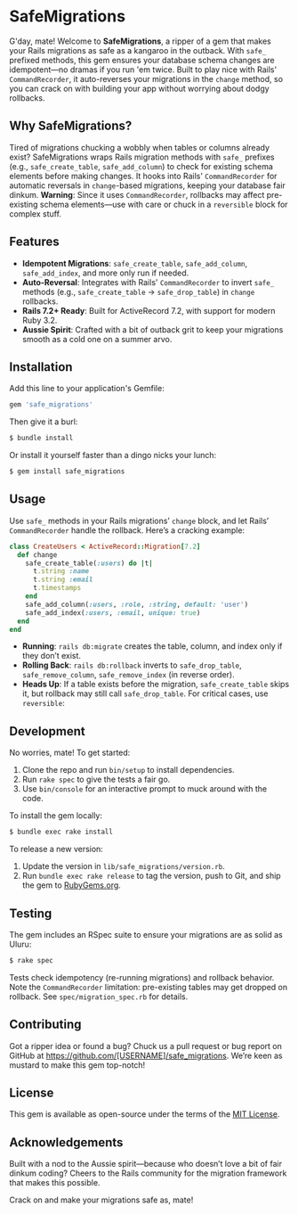 # SafeMigrations

G'day, mate! Welcome to **SafeMigrations**, a ripper of a gem that makes your Rails migrations as safe as a kangaroo in the outback. With `safe_` prefixed methods, this gem ensures your database schema changes are idempotent—no dramas if you run 'em twice. Built to play nice with Rails' `CommandRecorder`, it auto-reverses your migrations in the `change` method, so you can crack on with building your app without worrying about dodgy rollbacks.

## Why SafeMigrations?

Tired of migrations chucking a wobbly when tables or columns already exist? SafeMigrations wraps Rails migration methods with `safe_` prefixes (e.g., `safe_create_table`, `safe_add_column`) to check for existing schema elements before making changes. It hooks into Rails' `CommandRecorder` for automatic reversals in `change`-based migrations, keeping your database fair dinkum. **Warning**: Since it uses `CommandRecorder`, rollbacks may affect pre-existing schema elements—use with care or chuck in a `reversible` block for complex stuff.

## Features

- **Idempotent Migrations**: `safe_create_table`, `safe_add_column`, `safe_add_index`, and more only run if needed.
- **Auto-Reversal**: Integrates with Rails' `CommandRecorder` to invert `safe_` methods (e.g., `safe_create_table` → `safe_drop_table`) in `change` rollbacks.
- **Rails 7.2+ Ready**: Built for ActiveRecord 7.2, with support for modern Ruby 3.2.
- **Aussie Spirit**: Crafted with a bit of outback grit to keep your migrations smooth as a cold one on a summer arvo.

## Installation

Add this line to your application's Gemfile:

```ruby
gem 'safe_migrations'
```

Then give it a burl:

```bash
$ bundle install
```

Or install it yourself faster than a dingo nicks your lunch:

```bash
$ gem install safe_migrations
```

## Usage

Use `safe_` methods in your Rails migrations’ `change` block, and let Rails’ `CommandRecorder` handle the rollback. Here’s a cracking example:

```ruby
class CreateUsers < ActiveRecord::Migration[7.2]
  def change
    safe_create_table(:users) do |t|
      t.string :name
      t.string :email
      t.timestamps
    end
    safe_add_column(:users, :role, :string, default: 'user')
    safe_add_index(:users, :email, unique: true)
  end
end
```

- **Running**: `rails db:migrate` creates the table, column, and index only if they don’t exist.
- **Rolling Back**: `rails db:rollback` inverts to `safe_drop_table`, `safe_remove_column`, `safe_remove_index` (in reverse order).
- **Heads Up**: If a table exists before the migration, `safe_create_table` skips it, but rollback may still call `safe_drop_table`. For critical cases, use `reversible`:

## Development

No worries, mate! To get started:

1. Clone the repo and run `bin/setup` to install dependencies.
2. Run `rake spec` to give the tests a fair go.
3. Use `bin/console` for an interactive prompt to muck around with the code.

To install the gem locally:

```bash
$ bundle exec rake install
```

To release a new version:
1. Update the version in `lib/safe_migrations/version.rb`.
2. Run `bundle exec rake release` to tag the version, push to Git, and ship the gem to [RubyGems.org](https://rubygems.org).

## Testing

The gem includes an RSpec suite to ensure your migrations are as solid as Uluru:

```bash
$ rake spec
```

Tests check idempotency (re-running migrations) and rollback behavior. Note the `CommandRecorder` limitation: pre-existing tables may get dropped on rollback. See `spec/migration_spec.rb` for details.

## Contributing

Got a ripper idea or found a bug? Chuck us a pull request or bug report on GitHub at https://github.com/[USERNAME]/safe_migrations. We’re keen as mustard to make this gem top-notch!

## License

This gem is available as open-source under the terms of the [MIT License](https://opensource.org/licenses/MIT).

## Acknowledgements

Built with a nod to the Aussie spirit—because who doesn’t love a bit of fair dinkum coding? Cheers to the Rails community for the migration framework that makes this possible.

Crack on and make your migrations safe as, mate!
